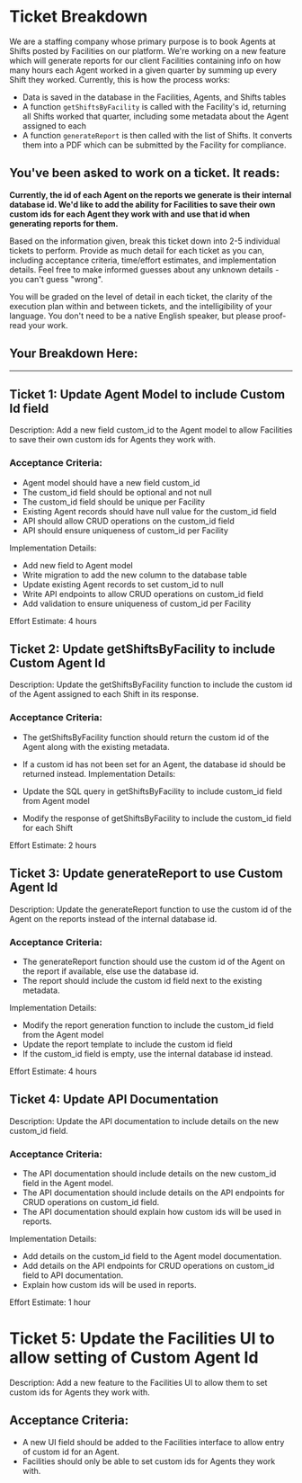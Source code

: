 # Ticket Breakdown
We are a staffing company whose primary purpose is to book Agents at Shifts posted by Facilities on our platform. We're working on a new feature which will generate reports for our client Facilities containing info on how many hours each Agent worked in a given quarter by summing up every Shift they worked. Currently, this is how the process works:

- Data is saved in the database in the Facilities, Agents, and Shifts tables
- A function `getShiftsByFacility` is called with the Facility's id, returning all Shifts worked that quarter, including some metadata about the Agent assigned to each
- A function `generateReport` is then called with the list of Shifts. It converts them into a PDF which can be submitted by the Facility for compliance.

## You've been asked to work on a ticket. It reads:

**Currently, the id of each Agent on the reports we generate is their internal database id. We'd like to add the ability for Facilities to save their own custom ids for each Agent they work with and use that id when generating reports for them.**


Based on the information given, break this ticket down into 2-5 individual tickets to perform. Provide as much detail for each ticket as you can, including acceptance criteria, time/effort estimates, and implementation details. Feel free to make informed guesses about any unknown details - you can't guess "wrong".


You will be graded on the level of detail in each ticket, the clarity of the execution plan within and between tickets, and the intelligibility of your language. You don't need to be a native English speaker, but please proof-read your work.

## Your Breakdown Here:
---
## Ticket 1: Update Agent Model to include Custom Id field
Description:
Add a new field custom_id to the Agent model to allow Facilities to save their own custom ids for Agents they work with.

### Acceptance Criteria:

- Agent model should have a new field custom_id
- The custom_id field should be optional and not null
- The custom_id field should be unique per Facility
- Existing Agent records should have null value for the custom_id field
- API should allow CRUD operations on the custom_id field
- API should ensure uniqueness of custom_id per Facility

Implementation Details:
- Add new field to Agent model
- Write migration to add the new column to the database table
- Update existing Agent records to set custom_id to null
- Write API endpoints to allow CRUD operations on custom_id field
- Add validation to ensure uniqueness of custom_id per Facility

Effort Estimate: 4 hours

## Ticket 2: Update getShiftsByFacility to include Custom Agent Id
Description:
Update the getShiftsByFacility function to include the custom id of the Agent assigned to each Shift in its response.

### Acceptance Criteria:

- The getShiftsByFacility function should return the custom id of the Agent along with the existing metadata.
- If a custom id has not been set for an Agent, the database id should be returned instead.
Implementation Details:

- Update the SQL query in getShiftsByFacility to include custom_id field from Agent model
- Modify the response of getShiftsByFacility to include the custom_id field for each Shift

Effort Estimate: 2 hours

## Ticket 3: Update generateReport to use Custom Agent Id
Description:
Update the generateReport function to use the custom id of the Agent on the reports instead of the internal database id.

### Acceptance Criteria:

- The generateReport function should use the custom id of the Agent on the report if available, else use the database id.
- The report should include the custom id field next to the existing metadata.

Implementation Details:
- Modify the report generation function to include the custom_id field from the Agent model
- Update the report template to include the custom id field
- If the custom_id field is empty, use the internal database id instead.

Effort Estimate: 4 hours

## Ticket 4: Update API Documentation
Description:
Update the API documentation to include details on the new custom_id field.

### Acceptance Criteria:

- The API documentation should include details on the new custom_id field in the Agent model.
- The API documentation should include details on the API endpoints for CRUD operations on custom_id field.
- The API documentation should explain how custom ids will be used in reports.

Implementation Details:

- Add details on the custom_id field to the Agent model documentation.
- Add details on the API endpoints for CRUD operations on custom_id field to API documentation.
- Explain how custom ids will be used in reports.

Effort Estimate: 1 hour

# Ticket 5: Update the Facilities UI to allow setting of Custom Agent Id
Description:
Add a new feature to the Facilities UI to allow them to set custom ids for Agents they work with.

## Acceptance Criteria:

- A new UI field should be added to the Facilities interface to allow entry of custom id for an Agent.
- Facilities should only be able to set custom ids for Agents they work with.